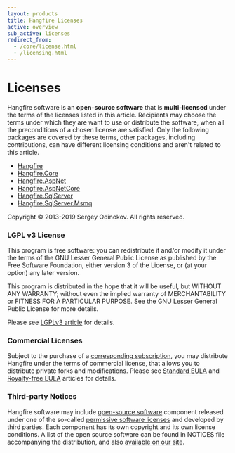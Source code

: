 ```yaml
---
layout: products
title: Hangfire Licenses
active: overview
sub_active: licenses
redirect_from: 
  - /core/license.html
  - /licensing.html
---
```


<h1 class="page-header">Licenses</h1>

Hangfire software is an **open-source software** that is **multi-licensed** under the terms of the licenses listed in this article. Recipients may choose the terms under which they are want to use or distribute the software, when all the preconditions of a chosen license are satisfied. Only the following packages are covered by these terms, other packages, including contributions, can have different licensing conditions and aren't related to this article.

* [Hangfire](https://www.nuget.org/packages/HangFire/)
* [Hangfire.Core](https://www.nuget.org/packages/HangFire.Core/)
* [Hangfire.AspNet](https://www.nuget.org/packages/Hangfire.AspNet/)
* [Hangfire.AspNetCore](https://www.nuget.org/packages/Hangfire.AspNetCore/)
* [Hangfire.SqlServer](https://www.nuget.org/packages/HangFire.SqlServer/)
* [Hangfire.SqlServer.Msmq](https://www.nuget.org/packages/HangFire.SqlServer.MSMQ/)

Copyright &copy; 2013-2019 Sergey Odinokov. All rights reserved.

### LGPL v3 License

This program is free software: you can redistribute it and/or modify it under the terms of the GNU Lesser General Public License as published by the Free Software Foundation, either version 3 of the License, or (at your option) any later version.

This program is distributed in the hope that it will be useful, but WITHOUT ANY WARRANTY; without even the implied warranty of MERCHANTABILITY or FITNESS FOR A PARTICULAR PURPOSE. See the GNU Lesser General Public License for more details.

Please see [LGPLv3 article](/licensing/lgpl.html) for details.

### Commercial Licenses

Subject to the purchase of a [corresponding subscription](/pricing/), you may distribute Hangfire under the terms of commercial license, that allows you to distribute private forks and modifications.
Please see [Standard EULA](/licensing/standard.html) and [Royalty-free EULA](/licensing/royalty-free.html) articles for details.

### Third-party Notices

Hangfire software may include [open-source software](https://en.wikipedia.org/wiki/Open-source_software) component released under one of the so-called [permissive software licenses](https://en.wikipedia.org/wiki/Permissive_software_licence) and developed by third parties. Each component has its own copyright and its own license conditions. A list of the open source software can be found in NOTICES file accompanying the distribution, and also [available on our site](/licensing/third-party.html).